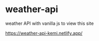 # weather-api
weather API with  vanilla js
to view this site

https://weather-api-kemi.netlify.app/
